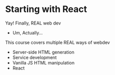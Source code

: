 # Starting with React

Yay! Finally, REAL web dev
- Um, Actually...

This course covers multiple REAL ways of webdev
- Server-side HTML generation
- Service development
- Vanilla JS HTML manipulation
- React


